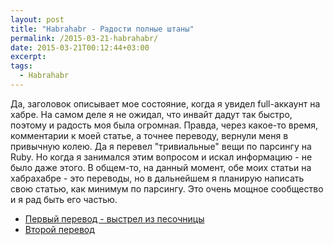 ```yaml
---
layout: post
title: "Habrahabr - Радости полные штаны"
permalink: /2015-03-21-habrahabr/
date: 2015-03-21T00:12:44+03:00
excerpt:
tags:
  - Habrahabr
---
```


Да, заголовок описывает мое состояние, когда я увидел full-аккаунт на хабре. На самом деле я не ожидал, что инвайт дадут так быстро, поэтому и радость моя была огромная. Правда, через какое-то время, комментарии к моей статье, а точнее переводу, вернули меня в привычную колею. Да я перевел "тривиальные" вещи по парсингу на Ruby. Но когда я занимался этим вопросом и искал информацию - не было даже этого. В общем-то, на данный момент, обе моих статьи на хабрахабре - это переводы, но в дальнейшем я планирую написать свою статью, как минимум по парсингу. Это очень мощное сообщество и я рад быть его частью.

* <a href="http://habrahabr.ru/post/252379/" target="_blank">Первый перевод - выстрел из песочницы</a>
* <a href="http://habrahabr.ru/post/253439/" target="_blank">Второй перевод</a>
